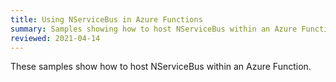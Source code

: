 ```yaml
---
title: Using NServiceBus in Azure Functions
summary: Samples showing how to host NServiceBus within an Azure Function
reviewed: 2021-04-14
---
```


These samples show how to host NServiceBus within an Azure Function.
